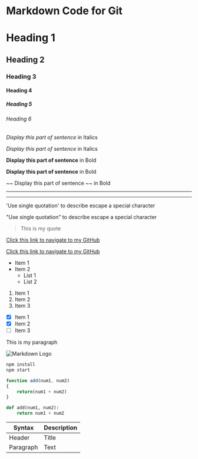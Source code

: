 # Markdown Code for Git
<!-- Headings (Uses #) -->
# Heading 1
## Heading 2
### Heading 3
#### Heading 4
##### Heading 5
###### Heading 6

<!-- Emphasis (Uses asterisk or underscore ) -->
<!--1. Italics -->

*Display this part of sentence* in Italics

_Display this part of sentence_ in Italics


<!--2. Bold -->
**Display this part of sentence** in Bold

__Display this part of sentence__ in Bold

<!--3. Strikethrough -->
~~ Display this part of sentence ~~ in Bold

<!--4. Horizontal Rules (use underscore or hyphens) -->

___

---
<!--5. Escape a special character (use backward slash)-->

\'Use single quotation\' to describe escape a special character

\"Use single quotation\" to describe escape a special character

<!--6. Blockquotes (use greater than)-->
> This is my quote 

<!--7. Links (use brackets-[for text](links))-->
[Click this link to navigate to my GitHub](https://github.com/LavanyaPrabhakar)

<!--7. Links (use brackets-[for text](links "use quotes to hove around with title "))-->
[Click this link to navigate to my GitHub](https://github.com/LavanyaPrabhakar "LavanyaPrabhakar GitHub")

<!--8. Unordered List UL (Uses asterisk) and for Nested (Uses a tab and asterisk)  -->

* Item 1
* Item 2
    * List 1
    * List 2

<!--9.Ordered List OL (Uses 1.)  -->
1. Item 1
1. Item 2
1. Item 3

<!--10.Task Lists (Uses asterisk and [x] or [].)  -->
* [x] Item 1
* [x] Item 2
* [ ] Item 3

<!--11.Inline Code Block  -->
<p>This is my paragraph</p>

<!--12.Images  -->
![Markdown Logo](https://markdown-here.com/img/icon256.png)

<!--GitHub Markdown -->

<!--13.Code Blocks -->
<!--Language specific Code Blocks (use back text) -->

``` bash
npm install
npm start
```

```javascript
function add(num1, num2)
{
    return(num1 + num2)
}

```
```python
def add(num1, num2):
    return num1 + num2

```
<!--14.Tables -->

| Syntax      | Description |
| ----------- | ----------- |
| Header      | Title       |
| Paragraph   | Text        |




